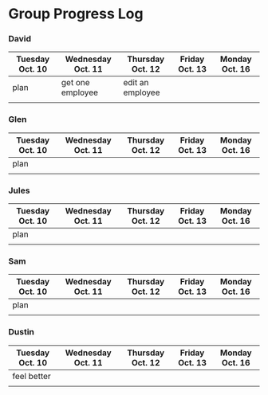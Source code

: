 # Group Progress Log

### David

| Tuesday Oct. 10	| Wednesday Oct. 11 | Thursday Oct. 12 | Friday Oct. 13 | Monday Oct. 16 |
|-----------------|-------------------|------------------|----------------|----------------|
| plan            | get one employee  | edit an employee |                |                |
|                 |                   |      	           |                |                |

### Glen

| Tuesday Oct. 10	| Wednesday Oct. 11 | Thursday Oct. 12 | Friday Oct. 13 | Monday Oct. 16 |
|-----------------|-------------------|------------------|----------------|----------------|
| plan            |                   |      	           |                |                |
|                 |                   |      	           |                |                |

### Jules

| Tuesday Oct. 10	| Wednesday Oct. 11 | Thursday Oct. 12 | Friday Oct. 13 | Monday Oct. 16 |
|-----------------|-------------------|------------------|----------------|----------------|
| plan            |                   |      	           |                |                |
|                 |                   |      	           |                |                |

### Sam

| Tuesday Oct. 10	| Wednesday Oct. 11 | Thursday Oct. 12 | Friday Oct. 13 | Monday Oct. 16 |
|-----------------|-------------------|------------------|----------------|----------------|
| plan            |                   |      	           |                |                |
|                 |                   |      	           |                |                |

### Dustin

| Tuesday Oct. 10	| Wednesday Oct. 11 | Thursday Oct. 12 | Friday Oct. 13 | Monday Oct. 16 |
|-----------------|-------------------|------------------|----------------|----------------|
| feel better     |                   |      	           |                |                |
|                 |                   |      	           |                |                |

